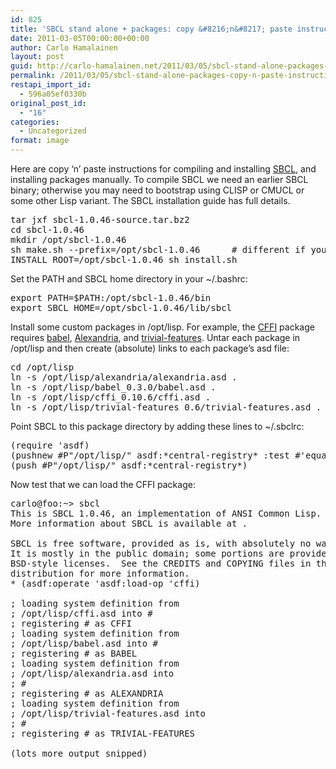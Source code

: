 ```yaml
---
id: 825
title: 'SBCL stand alone + packages: copy &#8216;n&#8217; paste instructions'
date: 2011-03-05T00:00:00+00:00
author: Carlo Hamalainen
layout: post
guid: http://carlo-hamalainen.net/2011/03/05/sbcl-stand-alone-packages-copy-n-paste-instructions/
permalink: /2011/03/05/sbcl-stand-alone-packages-copy-n-paste-instructions/
restapi_import_id:
  - 596a05ef0330b
original_post_id:
  - "16"
categories:
  - Uncategorized
format: image
---
```

Here are copy &#8216;n&#8217; paste instructions for compiling and installing [SBCL](http://www.sbcl.org/), and installing packages manually. To compile SBCL we need an earlier SBCL binary; otherwise you may need to bootstrap using CLISP or CMUCL or some other Lisp variant. The SBCL installation guide has full details. 

<pre>tar jxf sbcl-1.0.46-source.tar.bz2
cd sbcl-1.0.46
mkdir /opt/sbcl-1.0.46
sh make.sh --prefix=/opt/sbcl-1.0.46      # different if you don't have an earlier SBCL binary available
INSTALL_ROOT=/opt/sbcl-1.0.46 sh install.sh
</pre>

Set the PATH and SBCL home directory in your ~/.bashrc:

<pre>export PATH=$PATH:/opt/sbcl-1.0.46/bin
export SBCL_HOME=/opt/sbcl-1.0.46/lib/sbcl
</pre>

Install some custom packages in /opt/lisp. For example, the [CFFI](http://common-lisp.net/project/cffi) package requires [babel](http://common-lisp.net/project/babel/), [Alexandria](http://common-lisp.net/project/alexandria/), and [trivial-features](http://www.cliki.net/trivial-features). Untar each package in /opt/lisp and then create (absolute) links to each package&#8217;s asd file:

<pre>cd /opt/lisp
ln -s /opt/lisp/alexandria/alexandria.asd .
ln -s /opt/lisp/babel_0.3.0/babel.asd .
ln -s /opt/lisp/cffi_0.10.6/cffi.asd .
ln -s /opt/lisp/trivial-features_0.6/trivial-features.asd .
</pre>

Point SBCL to this package directory by adding these lines to ~/.sbclrc:

<pre>(require 'asdf)
(pushnew #P"/opt/lisp/" asdf:*central-registry* :test #'equal)
(push #P"/opt/lisp/" asdf:*central-registry*)
</pre>

Now test that we can load the CFFI package:

<pre>carlo@foo:~&gt; sbcl
This is SBCL 1.0.46, an implementation of ANSI Common Lisp.
More information about SBCL is available at .

SBCL is free software, provided as is, with absolutely no warranty.
It is mostly in the public domain; some portions are provided under
BSD-style licenses.  See the CREDITS and COPYING files in the
distribution for more information.
* (asdf:operate 'asdf:load-op 'cffi)

; loading system definition from
; /opt/lisp/cffi.asd into #
; registering # as CFFI
; loading system definition from
; /opt/lisp/babel.asd into #
; registering # as BABEL
; loading system definition from
; /opt/lisp/alexandria.asd into
; #
; registering # as ALEXANDRIA
; loading system definition from
; /opt/lisp/trivial-features.asd into
; #
; registering # as TRIVIAL-FEATURES

(lots more output snipped)
</pre>